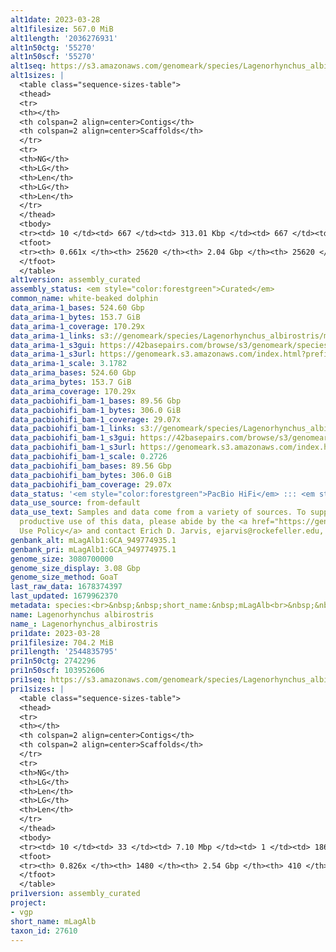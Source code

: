 ```yaml
---
alt1date: 2023-03-28
alt1filesize: 567.0 MiB
alt1length: '2036276931'
alt1n50ctg: '55270'
alt1n50scf: '55270'
alt1seq: https://s3.amazonaws.com/genomeark/species/Lagenorhynchus_albirostris/mLagAlb1/assembly_curated/mLagAlb1.alt.cur.20230328.fasta.gz
alt1sizes: |
  <table class="sequence-sizes-table">
  <thead>
  <tr>
  <th></th>
  <th colspan=2 align=center>Contigs</th>
  <th colspan=2 align=center>Scaffolds</th>
  </tr>
  <tr>
  <th>NG</th>
  <th>LG</th>
  <th>Len</th>
  <th>LG</th>
  <th>Len</th>
  </tr>
  </thead>
  <tbody>
  <tr><td> 10 </td><td> 667 </td><td> 313.01 Kbp </td><td> 667 </td><td> 313.01 Kbp </td></tr><tr><td> 20 </td><td> 1925 </td><td> 199.32 Kbp </td><td> 1925 </td><td> 199.32 Kbp </td></tr><tr><td> 30 </td><td> 3817 </td><td> 134.77 Kbp </td><td> 3817 </td><td> 134.77 Kbp </td></tr><tr><td> 40 </td><td> 6641 </td><td> 89.10 Kbp </td><td> 6641 </td><td> 89.10 Kbp </td></tr><tr style="background-color:#cccccc;"><td> 50 </td><td> 11052 </td><td> 55.27 Kbp </td><td> 11052 </td><td> 55.27 Kbp </td></tr><tr><td> 60 </td><td> 18319 </td><td> 33.05 Kbp </td><td> 18319 </td><td> 33.05 Kbp </td></tr><tr><td> 70 </td><td> 0 </td><td>  </td><td> 0 </td><td>  </td></tr><tr><td> 80 </td><td> 0 </td><td>  </td><td> 0 </td><td>  </td></tr><tr><td> 90 </td><td> 0 </td><td>  </td><td> 0 </td><td>  </td></tr><tr><td> 100 </td><td> 0 </td><td>  </td><td> 0 </td><td>  </td></tr></tbody>
  <tfoot>
  <tr><th> 0.661x </th><th> 25620 </th><th> 2.04 Gbp </th><th> 25620 </th><th> 2.04 Gbp </th></tr>
  </tfoot>
  </table>
alt1version: assembly_curated
assembly_status: <em style="color:forestgreen">Curated</em>
common_name: white-beaked dolphin
data_arima-1_bases: 524.60 Gbp
data_arima-1_bytes: 153.7 GiB
data_arima-1_coverage: 170.29x
data_arima-1_links: s3://genomeark/species/Lagenorhynchus_albirostris/mLagAlb1/genomic_data/arima/<br>
data_arima-1_s3gui: https://42basepairs.com/browse/s3/genomeark/species/Lagenorhynchus_albirostris/mLagAlb1/genomic_data/arima/
data_arima-1_s3url: https://genomeark.s3.amazonaws.com/index.html?prefix=species/Lagenorhynchus_albirostris/mLagAlb1/genomic_data/arima/
data_arima-1_scale: 3.1782
data_arima_bases: 524.60 Gbp
data_arima_bytes: 153.7 GiB
data_arima_coverage: 170.29x
data_pacbiohifi_bam-1_bases: 89.56 Gbp
data_pacbiohifi_bam-1_bytes: 306.0 GiB
data_pacbiohifi_bam-1_coverage: 29.07x
data_pacbiohifi_bam-1_links: s3://genomeark/species/Lagenorhynchus_albirostris/mLagAlb1/genomic_data/pacbio_hifi/<br>
data_pacbiohifi_bam-1_s3gui: https://42basepairs.com/browse/s3/genomeark/species/Lagenorhynchus_albirostris/mLagAlb1/genomic_data/pacbio_hifi/
data_pacbiohifi_bam-1_s3url: https://genomeark.s3.amazonaws.com/index.html?prefix=species/Lagenorhynchus_albirostris/mLagAlb1/genomic_data/pacbio_hifi/
data_pacbiohifi_bam-1_scale: 0.2726
data_pacbiohifi_bam_bases: 89.56 Gbp
data_pacbiohifi_bam_bytes: 306.0 GiB
data_pacbiohifi_bam_coverage: 29.07x
data_status: '<em style="color:forestgreen">PacBio HiFi</em> ::: <em style="color:forestgreen">Arima</em>'
data_use_source: from-default
data_use_text: Samples and data come from a variety of sources. To support fair and
  productive use of this data, please abide by the <a href="https://genome10k.soe.ucsc.edu/data-use-policies/">Data
  Use Policy</a> and contact Erich D. Jarvis, ejarvis@rockefeller.edu, with any questions.
genbank_alt: mLagAlb1:GCA_949774935.1
genbank_pri: mLagAlb1:GCA_949774975.1
genome_size: 3080700000
genome_size_display: 3.08 Gbp
genome_size_method: GoaT
last_raw_data: 1678374397
last_updated: 1679962370
metadata: species:<br>&nbsp;&nbsp;short_name:&nbsp;mLagAlb<br>&nbsp;&nbsp;name:&nbsp;Lagenorhynchus&nbsp;albirostris<br>&nbsp;&nbsp;taxon_id:&nbsp;27610<br>&nbsp;&nbsp;common_name:&nbsp;white-beaked&nbsp;dolphin<br>&nbsp;&nbsp;order:<br>&nbsp;&nbsp;&nbsp;&nbsp;name:&nbsp;Cetacea<br>&nbsp;&nbsp;family:<br>&nbsp;&nbsp;&nbsp;&nbsp;name:&nbsp;Delphinidae<br>&nbsp;&nbsp;individuals:<br>&nbsp;&nbsp;&nbsp;&nbsp;-&nbsp;short_name:&nbsp;mLagAlb1<br>&nbsp;&nbsp;&nbsp;&nbsp;&nbsp;&nbsp;biosample_id:&nbsp;SAMEA111380537<br>&nbsp;&nbsp;&nbsp;&nbsp;&nbsp;&nbsp;sex:&nbsp;female<br>&nbsp;&nbsp;genome_size:&nbsp;3080700000<br>&nbsp;&nbsp;genome_size_method:&nbsp;GoaT<br>&nbsp;&nbsp;project:&nbsp;[&nbsp;vgp&nbsp;]<br>
name: Lagenorhynchus albirostris
name_: Lagenorhynchus_albirostris
pri1date: 2023-03-28
pri1filesize: 704.2 MiB
pri1length: '2544835795'
pri1n50ctg: 2742296
pri1n50scf: 103952606
pri1seq: https://s3.amazonaws.com/genomeark/species/Lagenorhynchus_albirostris/mLagAlb1/assembly_curated/mLagAlb1.pri.cur.20230328.fasta.gz
pri1sizes: |
  <table class="sequence-sizes-table">
  <thead>
  <tr>
  <th></th>
  <th colspan=2 align=center>Contigs</th>
  <th colspan=2 align=center>Scaffolds</th>
  </tr>
  <tr>
  <th>NG</th>
  <th>LG</th>
  <th>Len</th>
  <th>LG</th>
  <th>Len</th>
  </tr>
  </thead>
  <tbody>
  <tr><td> 10 </td><td> 33 </td><td> 7.10 Mbp </td><td> 1 </td><td> 186.27 Mbp </td></tr><tr><td> 20 </td><td> 82 </td><td> 5.57 Mbp </td><td> 3 </td><td> 148.38 Mbp </td></tr><tr><td> 30 </td><td> 146 </td><td> 4.23 Mbp </td><td> 5 </td><td> 132.31 Mbp </td></tr><tr><td> 40 </td><td> 224 </td><td> 3.57 Mbp </td><td> 8 </td><td> 110.72 Mbp </td></tr><tr style="background-color:#cccccc;"><td> 50 </td><td> 323 </td><td style="background-color:#88ff88;"> 2.74 Mbp </td><td> 11 </td><td style="background-color:#88ff88;"> 103.95 Mbp </td></tr><tr><td> 60 </td><td> 455 </td><td> 2.00 Mbp </td><td> 14 </td><td> 88.54 Mbp </td></tr><tr><td> 70 </td><td> 648 </td><td> 1.24 Mbp </td><td> 17 </td><td> 82.34 Mbp </td></tr><tr><td> 80 </td><td> 1032 </td><td> 434.87 Kbp </td><td> 63 </td><td> 0.94 Mbp </td></tr><tr><td> 90 </td><td> 0 </td><td>  </td><td> 0 </td><td>  </td></tr><tr><td> 100 </td><td> 0 </td><td>  </td><td> 0 </td><td>  </td></tr></tbody>
  <tfoot>
  <tr><th> 0.826x </th><th> 1480 </th><th> 2.54 Gbp </th><th> 410 </th><th> 2.54 Gbp </th></tr>
  </tfoot>
  </table>
pri1version: assembly_curated
project:
- vgp
short_name: mLagAlb
taxon_id: 27610
---
```

